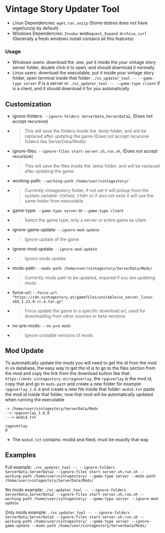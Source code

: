 # Vintage Story Updater Tool
- Linux Dependencies: ``wget``, ``tar``, ``unzip`` (Some distros does not have wget/unzip by default)
- Windows Dependencies: ``Invoke-WebRequest``, ``Expand-Archive``, ``curl`` (Generally a fresh windows install contains all this features)

### Usage
- Windows users: download the .exe, put it inside the your vintage story server folder, double click it to open, and should download it normally
- Linux users: download the executable, put it inside your vintage story folder, open terminal inside that folder: ``./vs_updater_tool -- --game-type server`` if is a server or ``./vs_updater_tool -- --game-type client`` if is a client, and it should download it for you automatically

## Customization
- ignore-folders: ``--ignore-folders ServerData,ServerData2``, (Does not accept recursive)
- > This will save the folders inside the .temp folder, and will be replaced after updating the game (Does not accept recursive folders like ServerData/Mods)
- ignore-files: ``--ignore-files start-server.sh,run.sh``, (Does not accept recursive)
- > This will save the files inside the .temp folder, and will be replaced after updating the game
- working-path: ``--working-path /home/user/vintagestory/``
- > Currently vintagestory folder, if not set it will pickup from the system variable: ``VINTAGE_STORY`` or if also not exist it will use the same folder from executable
- game-type: ``--game-type server`` or ``--game-type client``
- > Select the game type, only a server or entire game as client
- ignore-game-update: ``--ignore-mod-update``
- > Ignore update of the game
- ignore-mod-update: ``--ignore-mod-update``
- > Ignore mods update
- mods-path: ``--mods-path /home/user/vintagestory/ServerData/Mods/``
- > Currently mods path to be updated, required if you are updating mods
- force-url: ``--force-url "https://cdn.vintagestory.at/gamefiles/unstable/vs_server_linux-x64_1.21.0-rc.4.tar.gz"``
- > Force update the game to a specific download url, used for downloading from other sources or beta versions
- no-pre-mods: ``--no-pre-mods``
- > Ignore unstable versions of mods

## Mod Update
To automatically update the mods you will need to get the id from the mod in vs database, the easy way to get the id is to go to the files section from the mod and copy the link from the download button like that: ``https://mods.vintagestory.at/rpgoverlay``, the ``rpgoverlay`` is the mod id, copy that and go to ``mods-path`` and create a new folder for example: ``rpgoverlay_1.0.0`` and create a new file inside that folder: ``modid.txt`` paste the mod id inside that folder, now that mod will be automatically updated when running the executable

```
-> /home/user/vintagestory/ServerData/Mods
--> rpgoverlay_1.0.0
---> modid.txt
```
```
rpgoverlay
0
```
- The ``modid.txt`` contains: modid and fileid, must be exactly that way

## Examples
Full example: ``./vs_updater_tool -- --ignore-folders ServerData,ServerData2 --ignore-files start-server.sh,run.sh --working-path /home/user/vintagestory/ --game-type server --mods-path /home/user/vintagestory/ServerData/Mods/``

No mods example: ``./vs_updater_tool -- --ignore-folders ServerData,ServerData2 --ignore-files start-server.sh,run.sh --working-path /home/user/vintagestory/ --game-type server --ignore-mod-update``

Only mods example: ``./vs_updater_tool -- --ignore-folders ServerData,ServerData2 --ignore-files start-server.sh,run.sh --working-path /home/user/vintagestory/ --game-type server --ignore-game-update --mods-path /home/user/vintagestory/ServerData/Mods/``